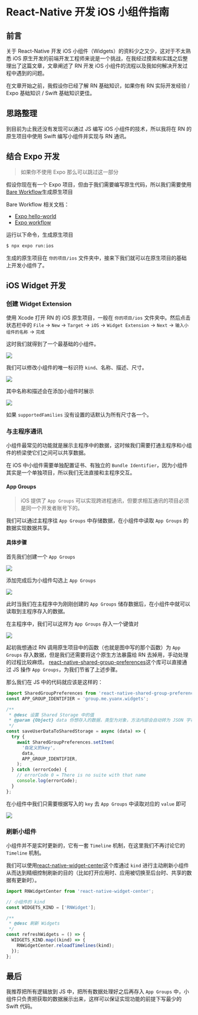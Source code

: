 # React-Native 开发 iOS 小组件指南

## 前言

关于 React-Native 开发 iOS 小组件（Widgets）的资料少之又少，这对于不太熟悉 iOS 原生开发的前端开发工程师来说是一个挑战，在我经过摸索和实践之后整理出了这篇文章，文章阐述了 RN 开发 iOS 小组件的流程以及我如何解决开发过程中遇到的问题。

在文章开始之前，我假设你已经了解 RN 基础知识，如果你有 RN 实际开发经验 / Expo 基础知识 / Swift 基础知识更佳。

## 思路整理

到目前为止我还没有发现可以通过 JS 编写 iOS 小组件的技术，所以我将在 RN 的原生项目中使用 Swift 编写小组件并实现与 RN 通讯。

## 结合 Expo 开发

> 如果你不使用 Expo 那么可以跳过这一部分

假设你现在有一个 Expo 项目，但由于我们需要编写原生代码，所以我们需要使用[Bare Workflow](https://docs.expo.dev/bare/hello-world/)生成原生项目

Bare Workflow 相关文档：

- [Expo hello-world](https://docs.expo.dev/bare/hello-world/)
- [Expo workflow](https://docs.expo.dev/workflow/expo-cli/#compiling)

运行以下命令，生成原生项目

```bash
$ npx expo run:ios
```

生成的原生项目在 `你的项目/ios` 文件夹中，接来下我们就可以在原生项目的基础上开发小组件了。

## iOS Widget 开发

### 创建 Widget Extension

使用 Xcode 打开 RN 的 iOS 原生项目，一般在 `你的项目/ios` 文件夹中。然后点击状态栏中的 `File` → `New` → `Target` → `iOS` → `Widget Extension` → `Next` → `输入小组件的名称` → `完成`

这时我们就得到了一个最基础的小组件。

<img src="/create-ios-widgets-with-rn-1.jpg" style="max-width: 100%" />

我们可以修改小组件的唯一标识符 `kind`、名称、描述、尺寸。

<img src="/create-ios-widgets-with-rn-2.jpg" style="max-width: 100%" />

其中名称和描述会在添加小组件时展示

<img src="/create-ios-widgets-with-rn-3.jpg" style="max-width: 100%" />

如果 `supportedFamilies` 没有设置的话默认为所有尺寸各一个。

### 与主程序通讯

小组件最常见的功能就是展示主程序中的数据，这时候我们需要打通主程序和小组件的桥梁使它们之间可以共享数据。

在 iOS 中小组件需要单独配置证书、有独立的 `Bundle Identifier`，因为小组件其实是一个单独项目，所以我们无法直接和主程序交互。

#### App Groups

> iOS 提供了 `App Groups` 可以实现跨进程通讯，但要求相互通讯的项目必须是同一个开发者账号下的。

我们可以通过主程序往 `App Groups` 中存储数据，在小组件中读取 `App Groups` 的数据实现数据共享。

#### 具体步骤

首先我们创建一个 `App Groups`

<img src="/create-ios-widgets-with-rn-4.jpg" style="max-width: 100%" />

添加完成后为小组件勾选上 `App Groups`

<img src="/create-ios-widgets-with-rn-5.jpg" style="max-width: 100%" />

此时当我们在主程序中为刚刚创建的 `App Groups` 储存数据后，在小组件中就可以读取到主程序存入的数据。

在主程序中，我们可以这样为 `App Groups` 存入一个键值对

<img src="/create-ios-widgets-with-rn-6.jpg" style="max-width: 100%" />

起初我想通过 RN 调用原生项目中的函数（也就是图中写的那个函数）为 `App Groups` 存入数据，但是我们还需要将这个原生方法暴露给 RN 去掉用，手动处理的过程比较麻烦。
[react-native-shared-group-preferences](https://github.com/KjellConnelly/react-native-shared-group-preferences)这个库可以直接通过 JS 操作 `App Groups`，为我们节省了上述步骤。

那么我们在 JS 中的代码就应该是这样的：

```javascript
import SharedGroupPreferences from 'react-native-shared-group-preferences';
const APP_GROUP_IDENTIFIER = 'group.me.yuanx.widgets';

/**
 * @desc 设置 Shared Storage 中的值
 * @param {Object} data 你想存入的数据，类型为对象，方法内部会自动转为 JSON 字符串
 */
const saveUserDataToSharedStorage = async (data) => {
  try {
    await SharedGroupPreferences.setItem(
      '自定义的key',
      data,
      APP_GROUP_IDENTIFIER,
    );
  } catch (errorCode) {
    // errorCode 0 = There is no suite with that name
    console.log(errorCode);
  }
};
```

在小组件中我们只需要根据写入的 `key` 去 `App Groups` 中读取对应的 `value` 即可

<img src="/create-ios-widgets-with-rn-7.jpg" style="max-width: 100%" />

### 刷新小组件

小组件并不是实时更新的，它有一套 `Timeline` 机制，在这里我们不再讨论它的 `Timeline` 机制。

我们可以使用[react-native-widget-center](https://github.com/Taylor123/react-native-widget-center)这个库通过 `kind` 进行主动刷新小组件从而达到精细控制刷新的目的（比如打开应用时、应用被切换至后台时、共享的数据有更新时）。

```javascript
import RNWidgetCenter from 'react-native-widget-center';

// 小组件的 kind
const WIDGETS_KIND = ['RNWidget'];

/**
 * @desc 刷新 Widgets
 */
const refreshWidgets = () => {
  WIDGETS_KIND.map((kind) => {
    RNWidgetCenter.reloadTimelines(kind);
  });
};
```

## 最后

我推荐把所有逻辑放到 JS 中，把所有数据处理好之后再存入 `App Groups` 中，小组件只负责把获取的数据展示出来，这样可以保证实现功能的前提下写最少的 Swift 代码。
